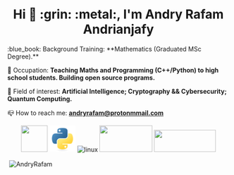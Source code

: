 <h1 align="center"> Hi 👋 :grin: :metal:, I'm Andry Rafam Andrianjafy </h1>
:blue_book: Background Training: **Mathematics (Graduated MSc Degree).**

:scroll: Occupation: **Teaching Maths and Programming (C++/Python) to high school students. Building open source programs.**

:strawberry: Field of interest: **Artificial Intelligence; Cryptography && Cybersecurity; Quantum Computing.**

:mailbox_closed: How to reach me: **andryrafam@protonmmail.com**

<p align="center"> <img src="https://github.com/simple-icons/simple-icons/blob/master/icons/cplusplus.svg" width="60" height="60"/> <img src="https://github.com/devicons/devicon/blob/master/icons/python/python-original.svg" width="60" height="60"/> <img src="https://github.com/simple-icons/simple-icons/blob/develop/icons/linux.svg" alt="linux" width="60" height="60"/> <img src="https://github.com/valohai/ml-logos/blob/master/keras-text.svg" width="120" height="60"/> <img src="https://upload.wikimedia.org/wikipedia/commons/2/22/Crypto%2B%2B-logo.png" width="140" height="50"/>
 
<p>&nbsp;<img align="center" src="https://github-readme-stats.vercel.app/api?username=AndryRafam&show_icons=true" alt="AndryRafam" /></p>
